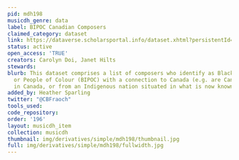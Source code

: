 ```yaml
---
pid: mdh198
musicdh_genre: data
label: BIPOC Canadian Composers
claimed_category: dataset
link: https://dataverse.scholarsportal.info/dataset.xhtml?persistentId=doi:10.7939/DVN/OINUZU
status: active
open_access: 'TRUE'
creators: Carolyn Doi, Janet Hilts
stewards:
blurb: This dataset comprises a list of composers who identify as Black, Indigenous,
  or People of Colour (BIPOC) with a connection to Canada (e.g. are Canadian, working
  in Canada, or from an Indigenous nation situated in what is now known as Canada).
added_by: Heather Sparling
twitter: "@CBFraoch"
tools_used:
code_repository:
order: '196'
layout: musicdh_item
collection: musicdh
thumbnail: img/derivatives/simple/mdh198/thumbnail.jpg
full: img/derivatives/simple/mdh198/fullwidth.jpg
---
```

